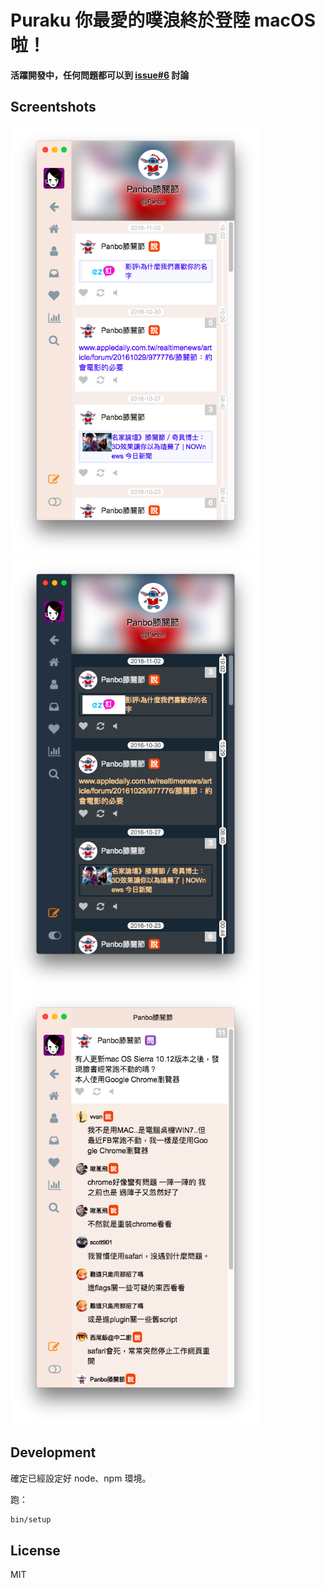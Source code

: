 # Puraku 你最愛的噗浪終於登陸 macOS 啦！

**活躍開發中，任何問題都可以到 [issue#6][issue-6] 討論**

[issue-6]: https://github.com/puraku/client/issues/6

## Screentshots

<img src="./docs/images/light-mode-profile.png" alt="" width="400">
<img src="./docs/images/dark-mode-profile.png" alt="" width="400">

<img src="./docs/images/responses.png" alt="" width="400">


## Development

確定已經設定好 node、npm 環境。

跑：

```bash
bin/setup
```

## License

MIT
